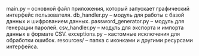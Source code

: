 main.py – основной файл приложения, который запускает графический интерфейс пользователя.
db_handler.py – модуль для работы с базой данных и шифрованием данных.
password_generator.py – модуль для генерации паролей.
csv_handler.py – модуль для экспорта и импорта данных в формате CSV.
exceptions.py – кастомные исключения для обработки ошибок.
resources/ – папка с иконками и другими ресурсами интерфейса.
